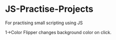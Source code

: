 # JS-Practise-Projects
For practising small scripting using JS

1->Color Flipper changes background color on click.
